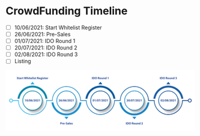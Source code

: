 # CrowdFunding Timeline

* [ ] 10/06/2021: Start Whitelist Register
* [ ] 26/06/2021: Pre-Sales
* [ ] 01/07/2021: IDO Round 1
* [ ] 20/07/2021: IDO Round 2
* [ ] 02/08/2021: IDO Round 3
* [ ] Listing 

![](../.gitbook/assets/crowdfunding-timeline-28.png)

